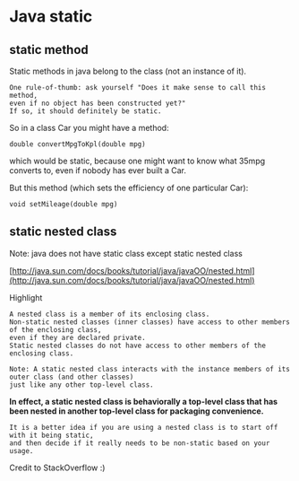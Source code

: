 # Java static

## static method

Static methods in java belong to the class \(not an instance of it\).

```text
One rule-of-thumb: ask yourself "Does it make sense to call this method, 
even if no object has been constructed yet?" 
If so, it should definitely be static.
```

So in a class Car you might have a method:

```text
double convertMpgToKpl(double mpg)
```

which would be static, because one might want to know what 35mpg converts to, even if nobody has ever built a Car.

But this method \(which sets the efficiency of one particular Car\):

```text
void setMileage(double mpg)
```

## static nested class

Note: java does not have static class except static nested class

[http://java.sun.com/docs/books/tutorial/java/javaOO/nested.html](http://java.sun.com/docs/books/tutorial/java/javaOO/nested.html)

Highlight

```text
A nested class is a member of its enclosing class. 
Non-static nested classes (inner classes) have access to other members of the enclosing class, 
even if they are declared private. 
Static nested classes do not have access to other members of the enclosing class.

Note: A static nested class interacts with the instance members of its outer class (and other classes) 
just like any other top-level class. 
```

**In effect, a static nested class is behaviorally a top-level class that has been nested in another top-level class for packaging convenience.**

```text
It is a better idea if you are using a nested class is to start off with it being static, 
and then decide if it really needs to be non-static based on your usage.
```

Credit to StackOverflow :\)

